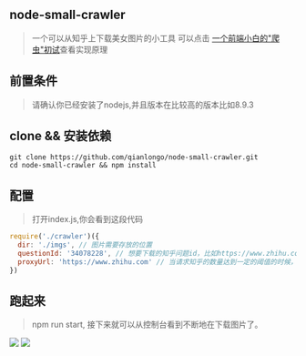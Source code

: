 ## node-small-crawler

> 一个可以从知乎上下载美女图片的小工具
可以点击
[一个前端小白的"爬虫"初试](https://github.com/qianlongo/blog/issues/26)查看实现原理

## 前置条件 

> 请确认你已经安装了nodejs,并且版本在比较高的版本比如8.9.3


## clone && 安装依赖

```
git clone https://github.com/qianlongo/node-small-crawler.git
cd node-small-crawler && npm install

```

## 配置

> 打开index.js,你会看到这段代码

``` javascript
require('./crawler')({
  dir: './imgs', // 图片需要存放的位置
  questionId: '34078228', // 想要下载的知乎问题id，比如https://www.zhihu.com/question/49364343/answer/157907464，输入49364343即可
  proxyUrl: 'https://www.zhihu.com' // 当请求知乎的数量达到一定的阈值的时候，会被知乎认为是爬虫（好像是封ip），这时如果你如果有一个代理服务器来转发请求数据，便又可以继续下载了。
})

```

## 跑起来

> npm run start, 接下来就可以从控制台看到不断地在下载图片了。


![](http://odssgnnpf.bkt.clouddn.com/aaaa.png)
![](http://odssgnnpf.bkt.clouddn.com/Untitled.gif)
